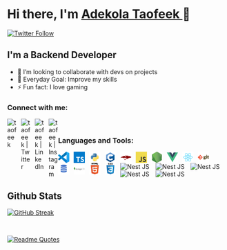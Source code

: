 # Hi there, I'm [ Adekola Taofeek ][linkedin] 👋

[![Twitter Follow](https://img.shields.io/twitter/follow/Taofeek?color=1DA1F2&logo=twitter&style=for-the-badge)](https://twitter.com/intent/follow?original_referer=https%3A%2F%2Fgithub.com%2FTaofeek2438&screen_name=Taofeek%Dev)

## I'm a Backend Developer

- 👯 I’m looking to collaborate with devs on projects
- 🥅 Everyday Goal: Improve my skills
- ⚡ Fun fact: I love gaming

### Connect with me:

[<img align="left" alt="taofeek" width="22px" style="margin-right: 10px;" src="https://cdn2.iconfinder.com/data/icons/social-media-2285/512/1_Youtube_colored_svg-512.png"  target="blank"/>][youtube]
[<img align="left" alt="taofeek | Twitter" width="22px" style="margin-right: 10px;" src="https://cdn2.iconfinder.com/data/icons/social-media-2285/512/1_Twitter_colored_svg-512.png" />][twitter]
[<img align="left" alt="taofeek | LinkedIn" width="22px" style="margin-right: 10px;" src="https://cdn2.iconfinder.com/data/icons/social-media-2285/512/1_Linkedin_unofficial_colored_svg-512.png" />][linkedin]
[<img align="left" alt="taofeek | Instagram" width="22px" src="https://cdn2.iconfinder.com/data/icons/social-media-2285/512/1_Instagram_colored_svg_1-512.png" />][instagram]

<br />

### Languages and Tools:

<img align="left" alt="Visual Studio Code" width="26px" style="margin-right: 10px;" src="https://raw.githubusercontent.com/github/explore/80688e429a7d4ef2fca1e82350fe8e3517d3494d/topics/visual-studio-code/visual-studio-code.png" />

<img align="left" style="margin-right: 10px;" alt="HTML5" width="26px" src="https://raw.githubusercontent.com/github/explore/80688e429a7d4ef2fca1e82350fe8e3517d3494d/topics/typescript/typescript.png" />

<img align="left" style="margin-right: 10px;" alt="Python" width="26px" src="https://raw.githubusercontent.com/github/explore/80688e429a7d4ef2fca1e82350fe8e3517d3494d/topics/python/python.png" />

<img align="left" style="margin-right: 10px;" alt="C" width="26px" src="https://raw.githubusercontent.com/github/explore/80688e429a7d4ef2fca1e82350fe8e3517d3494d/topics/c/c.png" />

<img align="left" style="margin-right: 10px;" alt="Mongoose" width="26px" src="https://raw.githubusercontent.com/github/explore/80688e429a7d4ef2fca1e82350fe8e3517d3494d/topics/mongoose/mongoose.png" />

<img align="left" alt="JavaScript" style="margin-right: 10px;" width="26px" src="https://raw.githubusercontent.com/github/explore/80688e429a7d4ef2fca1e82350fe8e3517d3494d/topics/javascript/javascript.png" />

<img align="left" style="margin-right: 10px;" alt="JavaScript" width="26px" src="https://raw.githubusercontent.com/github/explore/80688e429a7d4ef2fca1e82350fe8e3517d3494d/topics/nodejs/nodejs.png" />

<img align="left" style="margin-right: 10px;" alt="JavaScript" width="26px" src="https://raw.githubusercontent.com/github/explore/80688e429a7d4ef2fca1e82350fe8e3517d3494d/topics/vue/vue.png" />

<img align="left" style="margin-right: 10px;" alt="React" width="26px" src="https://raw.githubusercontent.com/github/explore/80688e429a7d4ef2fca1e82350fe8e3517d3494d/topics/react/react.png" />

<img align="left" alt="Git" style="margin-right: 10px;" width="26px" src="https://raw.githubusercontent.com/github/explore/80688e429a7d4ef2fca1e82350fe8e3517d3494d/topics/git/git.png" />

<img align="left" alt="SQL" style="margin-right: 10px;" width="26px" src="https://raw.githubusercontent.com/github/explore/78df643247d429f6cc873026c0622819ad797942/topics/sql/sql.png" />

<img align="left" style="margin-right: 10px;" alt="MongoDB" width="26px" src="https://raw.githubusercontent.com/github/explore/80688e429a7d4ef2fca1e82350fe8e3517d3494d/topics/mongodb/mongodb.png" />

<img align="left" style="margin-right: 10px;" alt="MongoDB" width="26px" src="https://raw.githubusercontent.com/github/explore/80688e429a7d4ef2fca1e82350fe8e3517d3494d/topics/html/html.png" />

<img align="left" style="margin-right: 10px;" alt="MongoDB" width="26px" src="https://raw.githubusercontent.com/github/explore/80688e429a7d4ef2fca1e82350fe8e3517d3494d/topics/css/css.png" />

<img src="https://www.vectorlogo.zone/logos/nestjs/nestjs-icon.svg" style="margin-right: 10px;" alt="Nest JS" width="26" height="26"/>
<img src="https://www.vectorlogo.zone/logos/microsoft_vb/microsoft_vb-icon.svg" style="margin-right: 10px;" alt="Nest JS" width="26" height="26"/>
<img src="https://www.vectorlogo.zone/logos/getpostman/getpostman-icon.svg" style="margin-right: 10px;" alt="Nest JS" width="26" height="26"/>
<img src="https://www.vectorlogo.zone/logos/postgresql/postgresql-icon.svg" style="margin-right: 10px;" alt="Nest JS" width="26" height="26"/>
<img src="https://www.vectorlogo.zone/logos/render/render-icon.svg" style="margin-right: 10px;" alt="Nest JS" width="26" height="26"/>

## Github Stats

[![GitHub Streak](https://github-readme-streak-stats.herokuapp.com/?user=Taofeek2438&theme=prussian)](https://git.io/streak-stats)

</br>

<!-- [![Anurag's GitHub stats](https://github-readme-stats.vercel.app/api?username=joshfransix&show_icons=true&theme=cobalt)](https://github.com/anuraghazra/github-readme-stats) -->

[![Readme Quotes](https://quotes-github-readme.vercel.app/api?type=horizontal&theme=dark)](https://github.com/piyushsuthar/github-readme-quotes)

<!--END_SECTION:activity -->

</details>

<!-- <details>
  <summary>GitHub Stats</summary>



</details> -->

[website]: https://joshfransix.netlify.app
[twitter]: https://twitter.com/Taofeek%Dev
[youtube]: https://youtube.com/@codewithtaofeek8273
[instagram]: https://instagram.com/adekola_tfk
[linkedin]: https://linkedIn.com/in/adekola-taofeek
